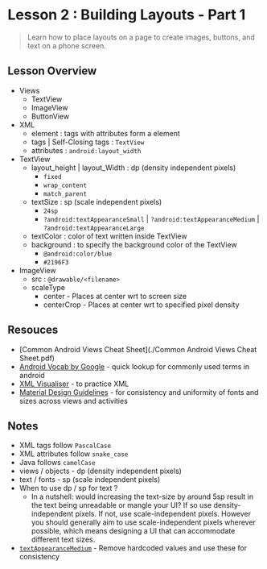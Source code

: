 # Lesson 2 : Building Layouts - Part 1

> Learn how to place layouts on a page to create images, buttons, and text on a phone screen.

## Lesson Overview

- Views
	+ TextView
	+ ImageView
	+ ButtonView
- XML
	+ element : tags with attributes form a element
	+ tags | Self-Closing tags : `TextView`
	+ attributes : `android:layout_width`
- TextView
	+ layout_height | layout_Width : dp (density independent pixels)
		* `fixed`
		* `wrap_content`
		* `match_parent`
	+ textSize : sp (scale independent pixels)
		* `24sp`
		* `?android:textAppearanceSmall` | `?android:textAppearanceMedium` | `?android:textAppearanceLarge` 
	+ textColor : color of text written inside TextView
	+ background : to specify the background color of the TextView
		* `@android:color/blue`
		* `#2196F3`
- ImageView
	+ src : `@drawable/<filename>`
	+ scaleType 
		* center - Places at center wrt to screen size
		* centerCrop - Places at center wrt to specified pixel density

## Resouces

- [Common Android Views Cheat Sheet](./Common Android Views Cheat Sheet.pdf)
- [Android Vocab by Google](https://developers.google.com/android/for-all/vocab-words) - quick lookup for commonly used terms in android
- [XML Visualiser](http://labs.udacity.com/android-visualizer/#/android/linear-layout-weight) - to practice XML 
- [Material Design Guidelines](https://material.io/guidelines/#) - for consistency and uniformity of fonts and sizes across views and activities


## Notes

- XML tags follow `PascalCase`
- XML attributes follow `snake_case`
- Java follows `camelCase`
- views / objects - dp (density independent pixels) 
- text / fonts - sp (scale independent pixels)
- When to use dp / sp for text ?
	+ In a nutshell: would increasing the text-size by around 5sp result in the text being unreadable or mangle your UI? If so use density-independent pixels. If not, use scale-independent pixels. However you should generally aim to use scale-independent pixels wherever possible, which means designing a UI that can accommodate different text sizes.
- [`textAppearanceMedium`](https://plus.google.com/+AndroidDevelopers/posts/gQuBtnuk6iG) - Remove hardcoded values and use these for consistency




